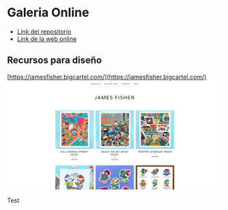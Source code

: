 # Galeria Online
- [Link del repositorio](https://github.com/Smmook/galeria-online.git)
- [Link de la web online](https://smmook.github.io/galeria-online/)

## Recursos para diseño

[https://jamesfisher.bigcartel.com/](https://jamesfisher.bigcartel.com/)
![](./design/Screenshot%202022-04-26%20at%2020-02-31%20james%20fisher.jpg)

Test
